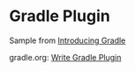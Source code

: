 # Gradle Plugin

Sample from [Introducing Gradle](https://www.safaribooksonline.com/library/view/introducing-gradle/9781484210314/9781484210321_Ch05.xhtml)

gradle.org: [Write Gradle Plugin](https://guides.gradle.org/writing-gradle-plugins/)
